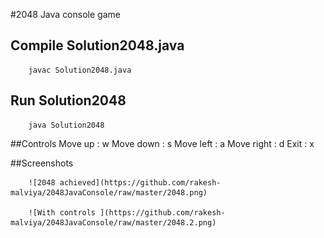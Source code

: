#2048 Java console game

## Compile Solution2048.java 
		javac Solution2048.java

## Run Solution2048
		java Solution2048

##Controls
		Move up    : w
		Move down  : s
		Move left  : a
		Move right : d
		Exit       : x
		
##Screenshots

		![2048 achieved](https://github.com/rakesh-malviya/2048JavaConsole/raw/master/2048.png)

		![With controls	](https://github.com/rakesh-malviya/2048JavaConsole/raw/master/2048.2.png)